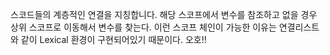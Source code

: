 스코드들의 계층적인 연결을 지칭합니다. 해당 스코프에서 변수를 참조하고 없을 경우 상위 스코프로 이동해서 변수를 찾는다. 이런 스코프 체인이 가능한 이유는 연결리스트와 같이 Lexical 환경이 구현되어있기 때문이다. 오호!! 


